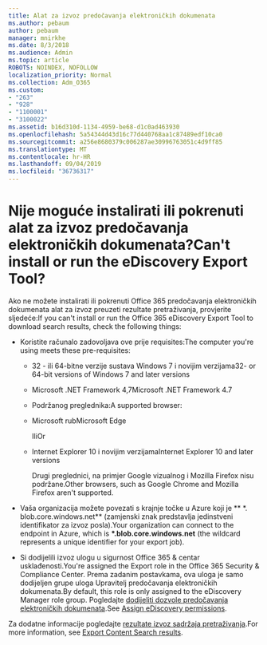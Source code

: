 ```yaml
---
title: Alat za izvoz predočavanja elektroničkih dokumenata
ms.author: pebaum
author: pebaum
manager: mnirkhe
ms.date: 8/3/2018
ms.audience: Admin
ms.topic: article
ROBOTS: NOINDEX, NOFOLLOW
localization_priority: Normal
ms.collection: Adm_O365
ms.custom:
- "263"
- "928"
- "1100001"
- "3100022"
ms.assetid: b16d310d-1134-4959-be68-d1c0ad463930
ms.openlocfilehash: 5a54344d43d16c77d440768aa1c87489edf10ca0
ms.sourcegitcommit: a256e8680379c006287ae30996763051c4d9ff85
ms.translationtype: MT
ms.contentlocale: hr-HR
ms.lasthandoff: 09/04/2019
ms.locfileid: "36736317"
---
```

# <a name="cant-install-or-run-the-ediscovery-export-tool"></a><span data-ttu-id="8a9a4-102">Nije moguće instalirati ili pokrenuti alat za izvoz predočavanja elektroničkih dokumenata?</span><span class="sxs-lookup"><span data-stu-id="8a9a4-102">Can't install or run the eDiscovery Export Tool?</span></span>

<span data-ttu-id="8a9a4-103">Ako ne možete instalirati ili pokrenuti Office 365 predočavanja elektroničkih dokumenata alat za izvoz preuzeti rezultate pretraživanja, provjerite sljedeće:</span><span class="sxs-lookup"><span data-stu-id="8a9a4-103">If you can't install or run the Office 365 eDiscovery Export Tool to download search results, check the following things:</span></span>
  
- <span data-ttu-id="8a9a4-104">Koristite računalo zadovoljava ove prije requisites:</span><span class="sxs-lookup"><span data-stu-id="8a9a4-104">The computer you're using meets these pre-requisites:</span></span>

  - <span data-ttu-id="8a9a4-105">32 - ili 64-bitne verzije sustava Windows 7 i novijim verzijama</span><span class="sxs-lookup"><span data-stu-id="8a9a4-105">32- or 64-bit versions of Windows 7 and later versions</span></span>

  - <span data-ttu-id="8a9a4-106">Microsoft .NET Framework 4,7</span><span class="sxs-lookup"><span data-stu-id="8a9a4-106">Microsoft .NET Framework 4.7</span></span>

  - <span data-ttu-id="8a9a4-107">Podržanog preglednika:</span><span class="sxs-lookup"><span data-stu-id="8a9a4-107">A supported browser:</span></span>

  - <span data-ttu-id="8a9a4-108">Microsoft rub</span><span class="sxs-lookup"><span data-stu-id="8a9a4-108">Microsoft Edge</span></span>

    <span data-ttu-id="8a9a4-109">Ili</span><span class="sxs-lookup"><span data-stu-id="8a9a4-109">Or</span></span>

  - <span data-ttu-id="8a9a4-110">Internet Explorer 10 i novijim verzijama</span><span class="sxs-lookup"><span data-stu-id="8a9a4-110">Internet Explorer 10 and later versions</span></span>

    <span data-ttu-id="8a9a4-111">Drugi preglednici, na primjer Google vizualnog i Mozilla Firefox nisu podržane.</span><span class="sxs-lookup"><span data-stu-id="8a9a4-111">Other browsers, such as Google Chrome and Mozilla Firefox aren't supported.</span></span>

- <span data-ttu-id="8a9a4-112">Vaša organizacija možete povezati s krajnje točke u Azure koji je \*\* \*. blob.core.windows.net\*\* (zamjenski znak predstavlja jedinstveni identifikator za izvoz posla).</span><span class="sxs-lookup"><span data-stu-id="8a9a4-112">Your organization can connect to the endpoint in Azure, which is **\*.blob.core.windows.net** (the wildcard represents a unique identifier for your export job).</span></span>

- <span data-ttu-id="8a9a4-113">Si dodijelili izvoz ulogu u sigurnost Office 365 &amp; centar usklađenosti.</span><span class="sxs-lookup"><span data-stu-id="8a9a4-113">You're assigned the Export role in the Office 365 Security &amp; Compliance Center.</span></span> <span data-ttu-id="8a9a4-114">Prema zadanim postavkama, ova uloga je samo dodijeljen grupe uloga Upravitelj predočavanja elektroničkih dokumenata.</span><span class="sxs-lookup"><span data-stu-id="8a9a4-114">By default, this role is only assigned to the eDiscovery Manager role group.</span></span> <span data-ttu-id="8a9a4-115">Pogledajte [dodijeliti dozvole predočavanja elektroničkih dokumenata](https://docs.microsoft.com/office365/securitycompliance/assign-ediscovery-permissions).</span><span class="sxs-lookup"><span data-stu-id="8a9a4-115">See [Assign eDiscovery permissions](https://docs.microsoft.com/office365/securitycompliance/assign-ediscovery-permissions).</span></span>

<span data-ttu-id="8a9a4-116">Za dodatne informacije pogledajte [rezultate izvoz sadržaja pretraživanja](https://docs.microsoft.com/office365/securitycompliance/export-search-results).</span><span class="sxs-lookup"><span data-stu-id="8a9a4-116">For more information, see [Export Content Search results](https://docs.microsoft.com/office365/securitycompliance/export-search-results).</span></span>
  